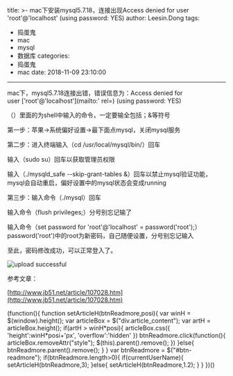 title: >-
  mac下安装mysql5.7.18，连接出现Access denied for user 'root'@'localhost' (using
  password: YES)
author: Leesin.Dong
tags:
  - 捣蛋鬼
  - mac
  - mysql
  - 数据库
categories:
  - 捣蛋鬼
  - mac
date: 2018-11-09 23:10:00
---
mac下，mysql5.7.18连接出错，错误信息为：Access denied for user ['root'@'localhost'](mailto:' rel=) (using password: YES)

（）里面的为shell中输入的命令，一定要输全包括；&等符号

第一步：苹果->系统偏好设置->最下面点mysql，关闭mysql服务

第二步：进入终端输入（cd /usr/local/mysql/bin/）回车

输入（sudo su）回车以获取管理员权限

输入（./mysqld_safe --skip-grant-tables &）回车以禁止mysql验证功能，mysql会自动重启，偏好设置中的mysql状态会变成running

第三步：输入命令（./mysql）回车

输入命令（flush privileges;）分号别忘记输了

输入命令（set password for 'root'@'localhost' = password('root');） password('root')中的root为新密码，自己随便设置，分号别忘记输入

至此，密码修改成功，可以正常登入了。


![upload successful](/images/my_blog_139.png)

参考文章：

[http://www.jb51.net/article/107028.htm](http://www.jb51.net/article/107028.htm)

(function(){ function setArticleH(btnReadmore,posi){ var winH = $(window).height(); var articleBox = $("div.article_content"); var artH = articleBox.height(); if(artH > winH\*posi){ articleBox.css({ 'height':winH\*posi+'px', 'overflow':'hidden' }) btnReadmore.click(function(){ articleBox.removeAttr("style"); $(this).parent().remove(); }) }else{ btnReadmore.parent().remove(); } } var btnReadmore = $("#btn-readmore"); if(btnReadmore.length>0){ if(currentUserName){ setArticleH(btnReadmore,3); }else{ setArticleH(btnReadmore,1.2); } } })()